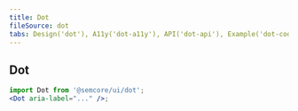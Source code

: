 ```yaml
---
title: Dot
fileSource: dot
tabs: Design('dot'), A11y('dot-a11y'), API('dot-api'), Example('dot-code'), Changelog('dot-changelog')
---
```


## Dot

```jsx
import Dot from '@semcore/ui/dot';
<Dot aria-label="..." />;
```

<TypesView type="DotProps" :types={...types} />

<script setup>import { data as types } from '@types.data.ts';</script>
